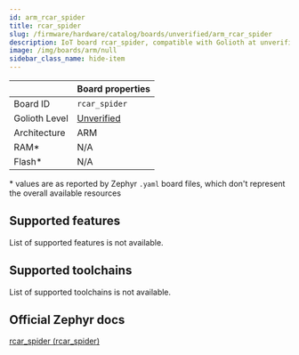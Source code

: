 ```yaml
---
id: arm_rcar_spider
title: rcar_spider
slug: /firmware/hardware/catalog/boards/unverified/arm_rcar_spider
description: IoT board rcar_spider, compatible with Golioth at unverified level.
image: /img/boards/arm/null
sidebar_class_name: hide-item
---
```


[//]: # (This is an auto-generated file, do not edit! Changes to it will be lost upon re-generation)



|                | Board properties     |
| -------------  | -------------------- |
| Board ID       | `rcar_spider` |
| Golioth Level  | [Unverified](/firmware/hardware#unverified-boards) |
| Architecture   | ARM |
| RAM*           | N/A |
| Flash*         | N/A |

\* values are as reported by Zephyr `.yaml` board files, which don't represent the overall available resources



## Supported features

List of supported features is not available.

## Supported toolchains

List of supported toolchains is not available.

## Official Zephyr docs

[rcar_spider (rcar_spider)](https://docs.zephyrproject.org/latest/boards/arm/rcar_spider/doc/index.html)
